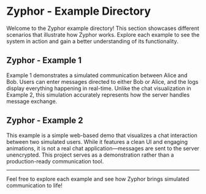 # Zyphor - Example Directory

Welcome to the Zyphor example directory! This section showcases different scenarios that illustrate how Zyphor works. Explore each example to see the system in action and gain a better understanding of its functionality.

## Zyphor - Example 1

Example 1 demonstrates a simulated communication between Alice and Bob. Users can enter messages directed to either Bob or Alice, and the logs display everything happening in real-time. Unlike the chat visualization in Example 2, this simulation accurately represents how the server handles message exchange.

## Zyphor - Example 2

This example is a simple web-based demo that visualizes a chat interaction between two simulated users. While it features a clean UI and engaging animations, it is not a real chat application—messages are sent to the server unencrypted. This project serves as a demonstration rather than a production-ready communication tool.

---

Feel free to explore each example and see how Zyphor brings simulated communication to life!
